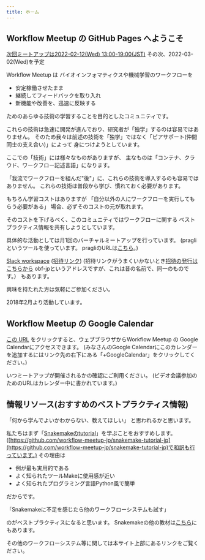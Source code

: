 ```yaml
---
title: ホーム
---
```


## Workflow Meetup の GitHub Pages へようこそ

[次回ミートアップは2022-02-12(Wed) 13:00-19:00(JST)](https://github.com/workflow-meetup-jp/workflow-meetup/wiki/20220202)
その次、2022-03-02(Wed)を予定

Workflow Meetup は 
バイオインフォマティクスや機械学習のワークフローを

- 安定稼働させたまま
- 継続してフィードバックを取り入れ
- 新機能や改善を、迅速に反映する

ためのあらゆる技術の学習することを目的としたコミュニティです。

これらの技術は急速に開発が進んでおり、研究者が「独学」するのは容易ではありません。
そのため我々は前述の技術を「独学」ではなく「ピアサポート(仲間同士の支え合い)」によって
身につけようとしています。

ここでの「技術」には様々なものがありますが、
主なものは「コンテナ、クラウド、ワークフロー記述言語」になります。

「我流でワークフローを組んだ"後"」に、これらの技術を導入するのも容易ではありません。
これらの技術は普段から学び、慣れておく必要があります。

もちろん学習コストはありますが
「自分以外の人にワークフローを実行してもらう必要がある」
場合、必ずそのコストの元が取れます。

そのコストを下げるべく、このコミュニティではワークフローに関する
ベストプラクティス情報を共有しようとしています。

具体的な活動としては月1回のバーチャルミートアップを行っています。
(pragliというツールを使っています。 pragliのURLは[こちら](https://pragli.com/team/workflow-meetup/meeting/-MB7GdLaBKRQULGN-B0h)。)

[Slack workspace](https://workflow-meetup-jp.slack.com/)
([招待リンク](https://join.slack.com/t/workflow-meetup-jp/shared_invite/zt-jzydjvsm-oDfLHKcTgpSK9SGUWdaWIg))
(招待リンクがうまくいかないとき[招待の発行はこちらから](https://obf-jp-slackin.herokuapp.com/) obf-jpというアドレスですが、これは昔の名前で、同一のものです。）
もあります。

興味を持たれた方は気軽にご参加ください。

2018年2月より活動しています。

## Workflow Meetup の Google Calendar

[この URL](https://calendar.google.com/calendar/embed?src=8n4altth1rb2fi2ig28ngkvnog%40group.calendar.google.com&ctz=Asia%2FTokyo
) をクリックすると、ウェブブラウザからWorkflow Meetup の Google Calendarにアクセスできます。
(みなさんのGoogle Calendarにこのカレンダーを追加するにはリンク先の右下にある「+GoogleCalendar」をクリックしてください。)

いつミートアップが開催されるかの確認にご利用ください。
(ビデオ会議参加のためのURLはカレンダー中に書かれています。)

## 情報リソース(おすすめのベストプラクティス情報)

「何から学んでよいかわからない、教えてほしい」
と思われるかと思います。

私たちはまず「[Snakemakeのtutorial](https://snakemake.readthedocs.io/en/stable/tutorial/tutorial.html)」を学ぶことをおすすめします。
([https://github.com/workflow-meetup-jp/snakemake-tutorial-jp](https://github.com/workflow-meetup-jp/snakemake-tutorial-jp)で和訳も行っています。)
その理由は

- 例が最も実用的である
- よく知られたツールMakeに使用感が近い
- よく知られたプログラミング言語Python風で簡単

だからです。

「Snakemakeに不足を感じたら他のワークフローシステムも試す」

のがベストプラクティスになると思います。
Snakemakeの他の教材は[こちら](https://workflow-meetup-jp.github.io/snakemake.html)にもあります。

その他のワークフローシステム等に関しては本サイト上部にあるリンクをご覧ください。
